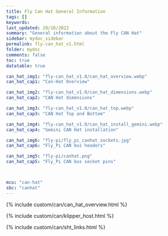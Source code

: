 ```yaml
---
title: Fly Can Hat General Information
tags: []
keywords: 
last_updated: 20/10/2022
summary: "General information about the Fly CAN Hat"
sidebar: mydoc_sidebar
permalink: fly-can_hat_v1.html
folder: mydoc
comments: false
toc: true
datatable: true

can_hat_img1: "fly-can_hat_v1.0/can_hat_overview.webp"
can_hat_cap1: "Can-Hat Overview"

can_hat_img2: "fly-can_hat_v1.0/can_hat_dimensions.webp"
can_hat_cap2: "CAN Hat dimensions"

can_hat_img3: "fly-can_hat_v1.0/can_hat_top.webp"
can_hat_cap3: "CAN Hat Top and Bottom"

can_hat_img4: "fly-can_hat_v1.0/can_hat_install_gemini.webp"
can_hat_cap4: "Gemini CAN Hat installation"

can_hat_img6: "fly-pi/fly_pi_canhat_sockets.jpg"
can_hat_cap6: "Fly_Pi CAN bus headers"

can_hat_img5: "fly-pi/canhat.png"
can_hat_cap5: "Fly_Pi CAN bus socket pins"



mcu: "can-hat"
sbc: "canhat"
---
```


{% include custom/can/can_hat_overview.html %}

{% include custom/can/klipper_host.html %}

{% include custom/can/sht_links.html %}

